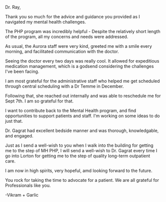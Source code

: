 Dr. Ray,

Thank you so much for the advice and guidance you provided as I navigated my mental health challenges.

The PHP program was incredibly helpful - Despite the relatively short length of the program, all my concerns and needs were addressed.

As usual, the Aurora staff were very kind, greeted me with a smile every morning, and facilitated communication with the doctor.

Seeing the doctor every two days was really cool.  It allowed for expeditious medication management, which is a godsend considering the challenges I've been facing.

I am most grateful for the administrative staff who helped me get scheduled through central scheduling with a Dr Temme in December.  

Following that, she reached out internally and was able to reschedule me for Sept 7th.  I am so grateful for that.

I want to contribute back to the Mental Health program, and find opportunities to support patients and staff.  I'm working on some ideas to do just that. 

Dr. Gagrat had excellent bedside manner and was thorough, knowledgable, and engaged.

Just as I send a well-wish to you when I walk into the building for getting me to the step of MH PHP, I will send a well-wish to Dr. Gagrat every time I go into Lorton for getting me to the step of quality long-term outpatient care.

I am now in high spirits, very hopeful, amd looking forward to the future.

You rock for taking the time to advocate for a patient.  We are all grateful for Professionals like you.  

-Vikram + Garlic
